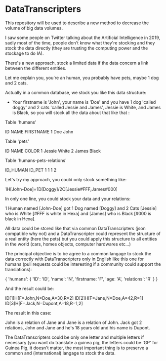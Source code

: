 # DataTranscripters

This repository will be used to describe a new method to decrease the volume of big data volumes.

I saw some people on Twitter talking about the Artificial Intelligence in 2019, sadly most of the time, people don't know what they're stocking and they stock the data directly (they are trusting the computing power and the stockage to do IA).

There's a new approach, stock a limited data if the data concern a link between the different entities.

Let me explain you, you're an human, you probably have pets, maybe 1 dog and 2 cats.

Actually in a common database, we stock you like this data structure:

- Your firstname is 'John', your name is 'Doe' and you have 1 dog 'called doggy' and 2 cats 'called Jessie and James', Jessie is White, and James is Black, so you will stock all the data about that like that :

Table 'humans'

  ID  NAME  FIRSTNAME
  1   Doe   John

Table 'pets'

  ID  NAME COLOR
  1   Jessie  White
  2   James   Black

Table 'humans-pets-relations'

  ID_HUMAN  ID_PET
  1         1
  1         2
  
Let's try my approach, you could only stock something like:
 
1H[John-Doe]=1D[Doggy]/2C[Jessie#FFF,James#000]

In only one line, you could stock your data and your relations:

1 Human named [John-Doe] got 1 Dog named [Doggy] and 2 Cats [Jessie] who is White [#FFF is white in Hexa] and  [James] who is Black [#000 is black in Hexa].

All data could be stored like that via common DataTranscripters (json compatible why not) and a DataTranscripter could represent the structure of a real entity (here the pets) but you could apply this structure to all entities in the world (cars, homes objects, computer hardwares etc...)

The principal objective is to be agree to a common langage to stock the data correctly with DataTranscripters only in English like this one for humans (pull requests could be interesting if a community could support the translations):

{
  'humans': {
    'ID': 'ID',
    'name': 'N',
    'firstname: 'F',
    'age: 'A',
    'relations': 'R'
  }
}

And the result could be:

ID[1]H[F=John,N=Doe,A=30,R=2]
ID[2]H[F=Jane,N=Doe,A=42,R=1]
ID[3]H[F=Jack,N=Dupont,A=18,R=1,2]

The result in this case:

John is a relation of Jane and Jane is a relation of John.
Jack got 2 relations, John and Jane and he's 18 years old and his name is Dupont.

The DataTranscripters could be only one letter and multiple letters if necessary (you want do translate a guinea pig, the letters could be 'GP' for Guinea Pig, it doesn't matter, the most important thing is to preserve a common and (international) langage to stock the data.
